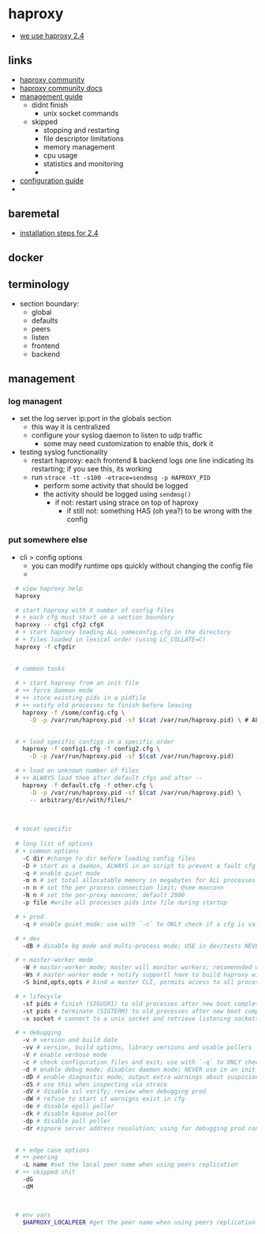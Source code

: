 # haproxy
  - [we use haproxy 2.4](https://cbonte.github.io/haproxy-dconv/2.4/intro.html)


## links
  - [haproxy community](https://www.haproxy.org/)
  - [haproxy community docs](https://www.haproxy.org/#docs)
  - [management guide](https://cbonte.github.io/haproxy-dconv/2.4/management.html)
    - didnt finish 
      - unix socket commands
    - skipped
      - stopping and restarting 
      - file descriptor limitations 
      - memory management 
      - cpu usage 
      - statistics and monitoring
      - 
  - [configuration guide](https://cbonte.github.io/haproxy-dconv/2.4/configuration.html)
  -

## baremetal
  - [installation steps for 2.4](https://haproxy.debian.net/#?distribution=Ubuntu&release=focal&version=2.4)


## docker


## terminology
  - section boundary: 
    - global
    - defaults
    - peers
    - listen
    - frontend
    - backend
## management

### log managent
  - set the log server ip:port in the globals section
    - this way it is centralized
    - configure your syslog daemon to listen to udp traffic
      - some may need customization to enable this, dork it
  - testing syslog functionality 
    - restart haproxy: each frontend & backend logs one line indicating its restarting; if you see this, its working 
    - run `strace -tt -s100 -etrace=sendmsg -p HAPROXY_PID`
      - perform some activity that should be logged
      - the activity should be logged using `sendmsg()`
        - if not: restart using strace on top of haproxy
          - if still not: something HAS (oh yea?) to be wrong with the config


### put somewhere else
  - cli > config options
    - you can modify runtime ops quickly without changing the config file
    - 


```sh
  # view haproxy help
  haproxy

  # start haproxy with X number of config files
  # + each cfg must start on a section boundary
  haproxy -- cfg1 cfg2 cfgX
  # + start haproxy loading ALL someconfig.cfg in the directory
  # + files loaded in lexical order (using LC_COLLATE=C)
  haproxy -f cfgdir
 

  # common tasks 
  
  # + start haproxy from an init file
  # ++ force daemon mode
  # ++ store existing pids in a pidfile
  # ++ notify old processes to finish before leaving
    haproxy -f /some/config.cfg \
      -D -p /var/run/haproxy.pid -sf $(cat /var/run/haproxy.pid) \ # ALWAYS DOOOO THIS
      

  # + load specific configs in a specific order
    haproxy -f config1.cfg -f config2.cfg \
      -D -p /var/run/haproxy.pid -sf $(cat /var/run/haproxy.pid)

  # + load an unknown number of files
  # ++ ALWAYS load them after default cfgs and after --
    haproxy -f default.cfg -f other.cfg \
      -D -p /var/run/haproxy.pid -sf $(cat /var/run/haproxy.pid) \
      -- arbitrary/dir/with/files/*
 

  
  # socat specific 
  
  # long list of options
  # + common options
    -C dir #change to dir before loading config files
    -D # start as a daemon, ALWAYS in an script to prevent a fault cfg from prevent a system unable to boot
    -q # enable quiet mode
    -m n # set total allocatable memory in megabytes for ALL processes (shared)
    -n n # set the per process connection limit; @see maxconn
    -N n # set the per-proxy maxconn; default 2000
    -p file #write all processes pids into file during startup

  # + prod
    -q # enable quiet mode; use with `-c` to ONLY check if a cfg is valid

  # + dev
    -dB # disable bg mode and multi-process mode; USE in dev/tests NEVER in init scripts

  # + master-worker mode
    -W # master-worker mode; master will monitor workers; recomennded with multiprocesses and systemd; enables reloading haproxy via SIGUSR2 to the master
    -Ws # master-worker mode + notify supportl have to build haproxy with `USE_SYSTEMD` enabled
    -S bind,opts,opts # bind a master CLI, permits access to all processes; bind the master to a local unix socket

  # + lifecycle 
    -sf pids # finish (SIGUSR1) to old processes after new boot completion (after finishing tasks); accepts a list of pids e.g. from pidof or pgrep
    -st pids # terminate (SIGTERM) to old processes after new boot completion (without completing their tasks)
    -x socket # connect to a unix socket and retrieve listening sockets from the old process; useful to avoid missing new connections when reloading cfgs on linux; enable the stats socket using `expose-fd listeners` in the cfg

  # + debugging
    -v # version and build date
    -vv # version, build options, library versions and usable pollers
    -V # enable verbose mode
    -c # check configuration files and exit; use with `-q` to ONLY check the cfg
    -d # enable debug mode; disables daemon mode; NEVER use in an init script
    -dD # enable diagnostic mode; output extra warnings about suspicious cfg statements
    -dS # use this when inspecting via strace
    -dV # disable ssl verify; review when debugging prod
    -dW # refuse to start if warnigns exist in cfg
    -de # disable epoll poller
    -dk # disable kqueue poller 
    -dp # disable poll poller 
    -dr #ignore server address resolution; using for debugging prod configs

  
  # + edge case options
  # ++ peering
    -L name #set the local peer name when using peers replication
  # ++ skipped shit
    -dG
    -dM



  # env vars
    $HAPROXY_LOCALPEER #get the peer name when using peers replication
```
